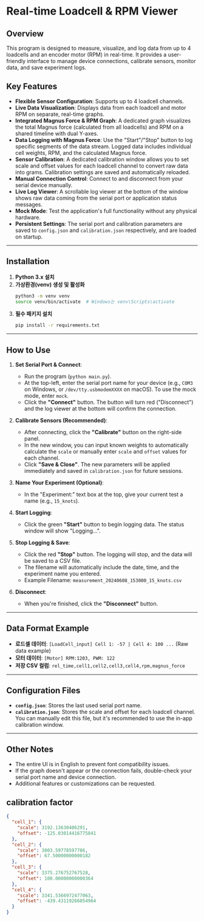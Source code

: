 # Real-time Loadcell & RPM Viewer

## Overview
This program is designed to measure, visualize, and log data from up to 4 loadcells and an encoder motor (RPM) in real-time. It provides a user-friendly interface to manage device connections, calibrate sensors, monitor data, and save experiment logs.

## Key Features
- **Flexible Sensor Configuration**: Supports up to 4 loadcell channels.
- **Live Data Visualization**: Displays data from each loadcell and motor RPM on separate, real-time graphs.
- **Integrated Magnus Force & RPM Graph**: A dedicated graph visualizes the total Magnus force (calculated from all loadcells) and RPM on a shared timeline with dual Y-axes.
- **Data Logging with Magnus Force**: Use the "Start"/"Stop" button to log specific segments of the data stream. Logged data includes individual cell weights, RPM, and the calculated Magnus force.
- **Sensor Calibration**: A dedicated calibration window allows you to set scale and offset values for each loadcell channel to convert raw data into grams. Calibration settings are saved and automatically reloaded.
- **Manual Connection Control**: Connect to and disconnect from your serial device manually.
- **Live Log Viewer**: A scrollable log viewer at the bottom of the window shows raw data coming from the serial port or application status messages.
- **Mock Mode**: Test the application's full functionality without any physical hardware.
- **Persistent Settings**: The serial port and calibration parameters are saved to `config.json` and `calibration.json` respectively, and are loaded on startup.

---

## Installation

1. **Python 3.x 설치**
2. **가상환경(venv) 생성 및 활성화**
   ```bash
   python3 -m venv venv
   source venv/bin/activate  # Windows는 venv\Scripts\activate
   ```
3. **필수 패키지 설치**
   ```bash
   pip install -r requirements.txt
   ```

---

## How to Use

1.  **Set Serial Port & Connect**:
    -   Run the program (`python main.py`).
    -   At the top-left, enter the serial port name for your device (e.g., `COM3` on Windows, or `/dev/tty.usbmodemXXXX` on macOS). To use the mock mode, enter `mock`.
    -   Click the **"Connect"** button. The button will turn red ("Disconnect") and the log viewer at the bottom will confirm the connection.

2.  **Calibrate Sensors (Recommended)**:
    - After connecting, click the **"Calibrate"** button on the right-side panel.
    - In the new window, you can input known weights to automatically calculate the `scale` or manually enter `scale` and `offset` values for each channel.
    - Click **"Save & Close"**. The new parameters will be applied immediately and saved in `calibration.json` for future sessions.

3.  **Name Your Experiment (Optional)**:
    -   In the "Experiment:" text box at the top, give your current test a name (e.g., `15_knots`).

4.  **Start Logging**:
    -   Click the green **"Start"** button to begin logging data. The status window will show "Logging...".

5.  **Stop Logging & Save**:
    -   Click the red **"Stop"** button. The logging will stop, and the data will be saved to a CSV file.
    -   The filename will automatically include the date, time, and the experiment name you entered.
    -   Example Filename: `measurement_20240608_153000_15_knots.csv`

6.  **Disconnect**:
    -   When you're finished, click the **"Disconnect"** button.

---

## Data Format Example

- **로드셀 데이터**: `[LoadCell_input] Cell 1: -57 | Cell 4: 100 ...` (Raw data example)
- **모터 데이터**: `[Motor] RPM:1203, PWM: 122`
- **저장 CSV 컬럼**: `rel_time,cell1,cell2,cell3,cell4,rpm,magnus_force`

---

## Configuration Files

- **`config.json`**: Stores the last used serial port name.
- **`calibration.json`**: Stores the scale and offset for each loadcell channel. You can manually edit this file, but it's recommended to use the in-app calibration window.

---

## Other Notes
- The entire UI is in English to prevent font compatibility issues.
- If the graph doesn't appear or the connection fails, double-check your serial port name and device connection.
- Additional features or customizations can be requested. 

## calibration factor
```json
{
  "cell_1": {
    "scale": 3192.13630406291,
    "offset": -125.03014416775841
  },
  "cell_2": {
    "scale": 3003.59778597786,
    "offset": 67.50000000000182
  },
  "cell_3": {
    "scale": 3375.276752767528,
    "offset": 100.00000000000364
  },
  "cell_4": {
    "scale": 3341.5366972477063,
    "offset": -439.43119266054964
  }
}
```

